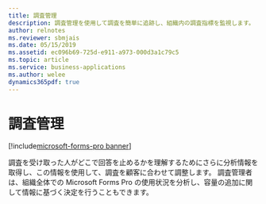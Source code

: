 ```yaml
---
title: 調査管理
description: 調査管理を使用して調査を簡単に追跡し、組織内の調査指標を監視します。
author: relnotes
ms.reviewer: sbmjais
ms.date: 05/15/2019
ms.assetid: ec096b69-725d-e911-a973-000d3a1c79c5
ms.topic: article
ms.service: business-applications
ms.author: welee
dynamics365pdf: true
---
```

# <a name="survey-management"></a>調査管理

[!include[microsoft-forms-pro banner](../includes/microsoft-forms-pro.md)]

調査を受け取った人がどこで回答を止めるかを理解するためにさらに分析情報を取得し、この情報を使用して、調査を顧客に合わせて調整します。 調査管理者は、組織全体での Microsoft Forms Pro の使用状況を分析し、容量の追加に関して情報に基づく決定を行うこともできます。

<!--note from editor: Not sure what "adding capacity" in sentence above is referring to.  -->
